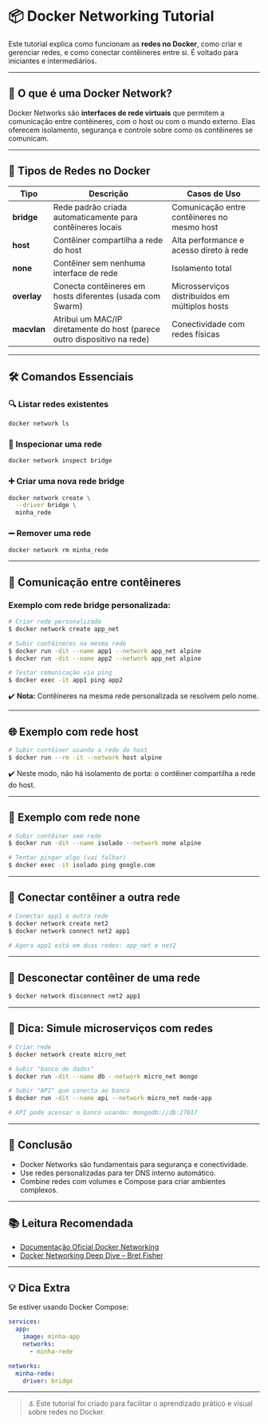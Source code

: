 # 📦 Docker Networking Tutorial

Este tutorial explica como funcionam as **redes no Docker**, como criar e gerenciar redes, e como conectar contêineres entre si. É voltado para iniciantes e intermediários.

---

## 🧠 O que é uma Docker Network?

Docker Networks são **interfaces de rede virtuais** que permitem a comunicação entre contêineres, com o host ou com o mundo externo. Elas oferecem isolamento, segurança e controle sobre como os contêineres se comunicam.

---

## 🧭 Tipos de Redes no Docker

| Tipo       | Descrição                                                                 | Casos de Uso                                   |
|------------|---------------------------------------------------------------------------|------------------------------------------------|
| **bridge** | Rede padrão criada automaticamente para contêineres locais                | Comunicação entre contêineres no mesmo host    |
| **host**   | Contêiner compartilha a rede do host                                      | Alta performance e acesso direto à rede        |
| **none**   | Contêiner sem nenhuma interface de rede                                   | Isolamento total                               |
| **overlay**| Conecta contêineres em hosts diferentes (usada com Swarm)                 | Microsserviços distribuídos em múltiplos hosts |
| **macvlan**| Atribui um MAC/IP diretamente do host (parece outro dispositivo na rede) | Conectividade com redes físicas                |

---

## 🛠️ Comandos Essenciais

### 🔍 Listar redes existentes
```bash
docker network ls
```

### 👀 Inspecionar uma rede
```bash
docker network inspect bridge
```

### ➕ Criar uma nova rede bridge
```bash
docker network create \
  --driver bridge \
  minha_rede
```

### ➖ Remover uma rede
```bash
docker network rm minha_rede
```

---

## 🤝 Comunicação entre contêineres

### Exemplo com rede bridge personalizada:
```bash
# Criar rede personalizada
$ docker network create app_net

# Subir contêineres na mesma rede
$ docker run -dit --name app1 --network app_net alpine
$ docker run -dit --name app2 --network app_net alpine

# Testar comunicação via ping
$ docker exec -it app1 ping app2
```

✔️ **Nota:** Contêineres na mesma rede personalizada se resolvem pelo nome.

---

## 🌐 Exemplo com rede host
```bash
# Subir contêiner usando a rede do host
$ docker run --rm -it --network host alpine
```
✔️ Neste modo, não há isolamento de porta: o contêiner compartilha a rede do host.

---

## 🚫 Exemplo com rede none
```bash
# Subir contêiner sem rede
$ docker run -dit --name isolado --network none alpine

# Tentar pingar algo (vai falhar)
$ docker exec -it isolado ping google.com
```

---

## 🔗 Conectar contêiner a outra rede
```bash
# Conectar app1 a outra rede
$ docker network create net2
$ docker network connect net2 app1

# Agora app1 está em duas redes: app_net e net2
```

---

## 🔄 Desconectar contêiner de uma rede
```bash
$ docker network disconnect net2 app1
```

---

## 🧪 Dica: Simule microserviços com redes
```bash
# Criar rede
$ docker network create micro_net

# Subir "banco de dados"
$ docker run -dit --name db --network micro_net mongo

# Subir "API" que conecta ao banco
$ docker run -dit --name api --network micro_net node-app

# API pode acessar o banco usando: mongodb://db:27017
```

---

## 📘 Conclusão

- Docker Networks são fundamentais para segurança e conectividade.
- Use redes personalizadas para ter DNS interno automático.
- Combine redes com volumes e Compose para criar ambientes complexos.

---

## 📚 Leitura Recomendada

- [Documentação Oficial Docker Networking](https://docs.docker.com/network/)
- [Docker Networking Deep Dive – Bret Fisher](https://www.bretfisher.com/docker-networking/)

---

## 💡 Dica Extra

Se estiver usando Docker Compose:
```yaml
services:
  app:
    image: minha-app
    networks:
      - minha-rede

networks:
  minha-rede:
    driver: bridge
```

---

> ⚓ Este tutorial foi criado para facilitar o aprendizado prático e visual sobre redes no Docker.
